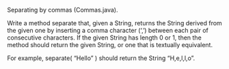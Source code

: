 Separating by commas (Commas.java).

Write a method separate that, given a String, returns the String derived from the given one by inserting a comma character (‘,’) between each pair of consecutive characters. If the given String has length 0 or 1, then the method should return the given String, or one that is textually equivalent.

For example, separate( “Hello” ) should return the String “H,e,l,l,o”.